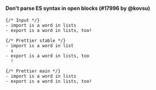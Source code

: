 #### Don't parse ES syntax in open blocks (#17996 by @kovsu)

<!-- prettier-ignore -->
```mdx
{/* Input */}
- import is a word in lists
- export is a word in lists, too!

{/* Prettier stable */}
- import is a word in list
  s
- export is a word in lists, too
  !

{/* Prettier main */}
- import is a word in lists
- export is a word in lists, too!
```
